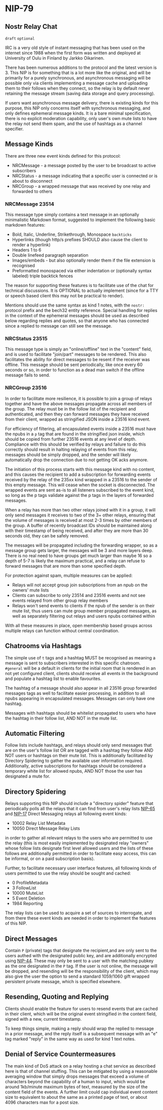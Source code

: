 NIP-79
======

Nostr Relay Chat
----------------

`draft` `optional`

IRC is a very old style of instant messaging that has been used on the internet since 1988 when the first form was
written and deployed at University of Oulu in Finland by Jarkko Oikarinen.

There has been numerous additions to the protocol and the latest version is 3. This NIP is for something that is a
lot more like the original, and will be primarily for a purely synchronous, and asynchronous messaging will be possible
only via clients implementing a message cache and uploading them to their follows when they connect, so the relay is by
default never retaining the message stream (saving data storage and query processing).

If users want asynchronous message delivery, there is existing kinds for this purpose, this NIP only concerns itself
with synchronous messaging, and only defines ephemeral message kinds. It is a bare minimal specification, there is no
explicit moderation capability, only user's own mute lists to have the relay not send them spam, and the use of hashtags
as a channel specifier.

## Message Kinds

There are three new event kinds defined for this protocol:

- NRCMessage - a message posted by the user to be broadcast to active subscribers
- NRCStatus - a message indicating that a specific user is connected or is about to disconnect
- NRCGroup - a wrapped message that was received by one relay and forwarded to others

### NRCMessage 23514

This message type simply contains a text message in an optionally minimalistic Markdown format, suggested to implement
the following basic markdown features:

- Bold, Italic, Underline, Strikethrough, Monospace `backticks`
- Hyperlinks (though http/s prefixes SHOULD also cause the client to render a hyperlink)
- Headers 1 to 6
- Double linefeed paragraph separation
- Images/embeds - but also optionally render them if the file extension is recognised
- Preformatted monospaced via either indentation or (optionally syntax labeled) triple backtick fences

The reason for supporting these features is to facilitate use of the chat for technical discussions. It is OPTIONAL to
actually implement (since for a TTY or speech based client this may not be practical to render).

Mentions should use the same syntax as kind 1 notes, with the `nostr:` protocol prefix and the bech32 entity reference.
Special handling for replies in the context of the ephemeral messages should be used as described below regarding
replies and quotes, so that anyone who has connected since a replied to message can still see the message.

### NRCStatus 23515

This message type is simply an "online/offline" text in the "content" field, and is used to facilitate "join/part"
messages to be rendered. This also facilitates the ability for direct messages to be resent if the receiver was offline.
This message should be sent periodically, like once every 60 seconds or so, in order to function as a dead man switch if
the offline message fails to send.

### NRCGroup 23516

In order to facilitate more resilience, it is possible to join a group of relays together and have the above messages
propagate across all members of the group. The relay must be in the follow list of the recipient and authenticated, and
then they can forward messages they have received from their client, wrapped as stringified JSON inside a 23516 kind
event.

For efficiency of filtering, all encapsulated events inside a 23516 must have the npubs in a `p` tag that are found in
the stringified json inside, which should be copied from further 23516 events at any level of depth. Compliance with
this should be verified by relays and failure to do this correctly should result in halting relaying of events from this
relay, messages should be simply dropped, and the sender will likely automatically drop the connection due to not
getting OK acks anymore.

The initiation of this process starts with this message kind with no content, and this causes the recipient to
add a subscription for forwarding events received by the relay of the 235xx kind wrapped in a 23516 to the sender of
this empty message. This will cease when the socket is disconnected. The wrapped events are sent as-is to all listeners
subscribed to the event kind, so long as the p tags validate against the p tags in the layers of forwarded messages.

When a relay has more than two other relays joined with it in a group, it will only send messages it receives to two of
the 3+ other relays, ensuring that the volume of messages is received at most 2-3 times by other members of the group. A
buffer of recently broadcast IDs should be maintained along with their timestamp of being received, and after they are
more than 30 seconds old, they can be safely removed.

The messages will be propagated including the forwarding wrapper, so as a message group gets larger, the messages will
be 3 and more layers deep. There is no real need to have groups get much larger than maybe 16 so a depth of 5-7 is
likely the maximum practical, and a relay can refuse to forward messages that are more than some specified depth.

For protection against spam, multiple measures can be applied:

- Relays will not accept group join subscriptions from an npub on the owners' mute lists
- Clients can subscribe to only 23514 and 23516 events and not see events relayed from other group relay members
- Relays won't send events to clients if the npub of the sender is on their mute list, thus users can mute group member
  propagated messages, as well as separately filtering out relays and users npubs contained within

With all these measures in place, open membership based groups across multiple relays can function without central
coordination.

## Chatrooms via Hashtags

The simple use of `t` tags and a hashtag MUST be recognised as meaning a message is sent to subscribers interested in
this specific chatroom. `#general` will be a default in clients for the initial room that is rendered in an not yet
configured client, clients should receive all events in the background and populate a hashtag list to enable favourites.

The hashtag of a message should also appear in all 23516 group forwarded messages tags as well to facilitate easier
processing, in addition to all npubs appearing in encapsulated messages. Messages can only have one hashtag.

Messages with hashtags should be whitelist propagated to users who have the hashtag in their follow list, AND NOT in the
mute list.

## Automatic Filtering

Follow lists include hashtags, and relays should only send messages that are on the user's follow list OR are tagged
with a hashtag they follow AND NOT users or hashtags on their mute list. This is additionally facilitated by Directory
Spidering to gather the available user information required. Additionally, active subscriptions for hashtags should be
considered a temporary white list for allowed npubs, AND NOT those the user has designated a mute for.

## Directory Spidering

Relays supporting this NIP should include a "directory spider" feature that periodically polls all the relays that it
can find from user's relay lists [NIP-65](65.md) and [NIP-17](17.md) Direct Messaging relays all following event kinds:

- 10002 Relay List Metadata
- 10050 Direct Message Relay Lists

in order to gather all relevant relays to the users who are permitted to use the relay (this is most easily implemented
by designated relay "owners" whose follow lists designate first level allowed users and the lists of these follows are
additionally permitted in order to facilitate easy access, this can be informal, or on a paid subscription basis).

Further, to facilitate necessary user interface features, all following kinds of users permitted to use the relay should
be sought and cached:

- 0 ProfileMetadata
- 3 FollowList
- 10000 MuteList
- 5 Event Deletion
- 1984 Reporting

The relay lists can be used to acquire a set of sources to interrogate, and from there these event kinds are needed in
order to implement the features of this NIP.

## Direct Messages

Contain `P` (private) tags that designate the recipient,and are only sent to the users authed with the designated public
key, and are additionally encrypted using [NIP-44](44.md). These may only be sent to a user with the matching pubkey as
the one designated in the `P` tag. If the user is not online, the message will be dropped, and resending will be the
responsibility of the client, which may also give the user the option to send a standard 1059/1060 gift wrapped
persistent private message, which is specified elsewhere.

## Resending, Quoting and Replying

Clients should enable the feature for users to resend events that are cached in their client, which will be the original
event stringified in the content field, signed with a new, current timestamp.

To keep things simple, making a reply should wrap the replied to message in a prior message, and the reply itself is a
subsequent message with an "e" tag marked "reply" in the same way as used for kind 1 text notes.

## Denial of Service Countermeasures

The main kind of DoS attack on a relay hosting a chat service as described here is that of channel stuffing. This can be
mitigated by using a reasonable averaging window that simply drops messages that exceed a volume of characters beyond
the capability of a human to input, which would be around 1kb/minute maximum bytes of text, measured by the size of the
content field of the events. A further limit could cap individual event content size to equivalent to about the same as
a printed page of text, or about 4096 characters max for a post size.